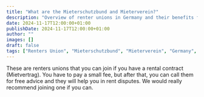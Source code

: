 ```yaml
---
title: "What are the Mieterschutzbund and Mieterverein?"
description: "Overview of renter unions in Germany and their benefits for tenants."
date: 2024-11-17T12:00:00+01:00
publishDate: 2024-11-17T12:00:00+01:00
author: ""
images: []
draft: false
tags: ["Renters Union", "Mieterschutzbund", "Mieterverein", "Germany", "Tenant Rights"]
---
```


These are renters unions that you can join if you have a rental contract (Mietvertrag). You have to pay a small fee, but after that, you can call them for free advice and they will help you in rent disputes. We would really recommend joining one if you can.

